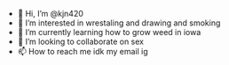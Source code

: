 - 👋 Hi, I’m @kjn420
- 👀 I’m interested in wrestaling and drawing and smoking
- 🌱 I’m currently learning how to grow weed in iowa
- 💞️ I’m looking to collaborate on sex
- 📫 How to reach me idk my email ig

<!---
lmet4140/lmet4140 is a ✨ special ✨ repository because its `README.md` (this file) appears on your GitHub profile.
You can click the Preview link to take a look at your changes.
--->
